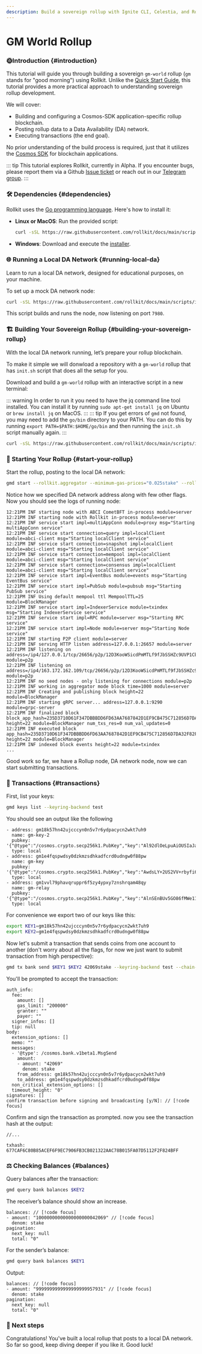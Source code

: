 ```yaml
---
description: Build a sovereign rollup with Ignite CLI, Celestia, and Rollkit locally and on a testnet
---
```


# GM World Rollup

### 🌞Introduction {#introduction}

This tutorial will guide you through building a sovereign `gm-world` rollup (`gm` stands for "good morning") using Rollkit. Unlike the [Quick Start Guide](https://rollkit.dev/tutorials/quick-start), this tutorial provides a more practical approach to understanding sovereign rollup development.

We will cover:
- Building and configuring a Cosmos-SDK application-specific rollup blockchain.
- Posting rollup data to a Data Availability (DA) network.
- Executing transactions (the end goal).

No prior understanding of the build process is required, just that it utilizes the [Cosmos SDK](https://github.com/cosmos/cosmos-sdk) for blockchain applications.

::: tip
This tutorial explores Rollkit, currently in Alpha. If you encounter bugs, please report them via a Github [Issue ticket](https://github.com/rollkit/docs/issues/new) or reach out in our [Telegram group](https://t.me/rollkit).
:::

### 🛠️ Dependencies {#dependencies}

Rollkit uses the [Go programming language](https://go.dev/dl/). Here's how to install it:
- **Linux or MacOS**: Run the provided script:
  ```bash
  curl -sSL https://raw.githubusercontent.com/rollkit/docs/main/scripts/install-go.sh | sh -s 1.22.2
  ```
- **Windows**: Download and execute the [installer](https://go.dev/dl/go1.22.2.windows-amd64.msi).

### 🌐 Running a Local DA Network {#running-local-da}

Learn to run a local DA network, designed for educational purposes, on your machine.

To set up a mock DA network node:
```bash
curl -sSL https://raw.githubusercontent.com/rollkit/docs/main/scripts/install-mock-da.sh | sh ff82679
```
This script builds and runs the node, now listening on port `7980`.

### 🏗️ Building Your Sovereign Rollup {#building-your-sovereign-rollup}

With the local DA network running, let’s prepare your rollup blockchain.

To make it simple we will donwload a repository with a `gm-world` rollup that has `init.sh` script that does all the setup for you.

Download and build a `gm-world` rollup with an interactive script in a new terminal:

::: warning
In order to run it you need to have the jq command line tool installed. You can install it by running `sudo apt-get install jq` on Ubuntu or `brew install jq` on MacOS.
:::
::: tip
If you get errors of `gmd` not found, you may need to add the `go/bin` directory to your PATH. You can do this by running `export PATH=$PATH:$HOME/go/bin` and then running the `init.sh` script manually again.
:::

```bash
curl -sSL https://raw.githubusercontent.com/rollkit/docs/main/scripts/install-gm-rollup.sh | sh
```

### 🚀 Starting Your Rollup {#start-your-rollup}

Start the rollup, posting to the local DA network:
```bash
gmd start --rollkit.aggregator --minimum-gas-prices="0.025stake" --rollkit.da_address http://localhost:7980
```

Notice how we specified DA network address along with few other flags. Now you should see the logs of running node:
```
12:21PM INF starting node with ABCI CometBFT in-process module=server
12:21PM INF starting node with Rollkit in-process module=server
12:21PM INF service start impl=multiAppConn module=proxy msg="Starting multiAppConn service"
12:21PM INF service start connection=query impl=localClient module=abci-client msg="Starting localClient service"
12:21PM INF service start connection=snapshot impl=localClient module=abci-client msg="Starting localClient service"
12:21PM INF service start connection=mempool impl=localClient module=abci-client msg="Starting localClient service"
12:21PM INF service start connection=consensus impl=localClient module=abci-client msg="Starting localClient service"
12:21PM INF service start impl=EventBus module=events msg="Starting EventBus service"
12:21PM INF service start impl=PubSub module=pubsub msg="Starting PubSub service"
12:21PM INF Using default mempool ttl MempoolTTL=25 module=BlockManager
12:21PM INF service start impl=IndexerService module=txindex msg="Starting IndexerService service"
12:21PM INF service start impl=RPC module=server msg="Starting RPC service"
12:21PM INF service start impl=Node module=server msg="Starting Node service"
12:21PM INF starting P2P client module=server
12:21PM INF serving HTTP listen address=127.0.0.1:26657 module=server
12:21PM INF listening on address=/ip4/127.0.0.1/tcp/26656/p2p/12D3KooWSicdPmMTLf9fJbSSHZc9UVP1CbNqKPpbYVbgxHvbhAUY module=p2p
12:21PM INF listening on address=/ip4/163.172.162.109/tcp/26656/p2p/12D3KooWSicdPmMTLf9fJbSSHZc9UVP1CbNqKPpbYVbgxHvbhAUY module=p2p
12:21PM INF no seed nodes - only listening for connections module=p2p
12:21PM INF working in aggregator mode block time=1000 module=server
12:21PM INF Creating and publishing block height=22 module=BlockManager
12:21PM INF starting gRPC server... address=127.0.0.1:9290 module=grpc-server
12:21PM INF finalized block block_app_hash=235D3710D61F347DBBBDD6FD63AA7687842D1EF9CB475C712856D7DA32F82F09 height=22 module=BlockManager num_txs_res=0 num_val_updates=0
12:21PM INF executed block app_hash=235D3710D61F347DBBBDD6FD63AA7687842D1EF9CB475C712856D7DA32F82F09 height=22 module=BlockManager
12:21PM INF indexed block events height=22 module=txindex
...
```

Good work so far, we have a Rollup node, DA network node, now we can start submitting transactions.

### 💸 Transactions {#transactions}

First, list your keys:

```bash
gmd keys list --keyring-backend test
```

You should see an output like the following

```
- address: gm18k57hn42ujcccyn0n5v7r6ydpacycn2wkt7uh9
  name: gm-key-2
  pubkey: '{"@type":"/cosmos.crypto.secp256k1.PubKey","key":"Al92dlOeLpuAiOUSIaJapkIveiwlhlEdz/O5CrniMdwH"}'
  type: local
- address: gm1e4fqspwdsy0dzkmzsdhkadfcrd0udngw0f88pw
  name: gm-key
  pubkey: '{"@type":"/cosmos.crypto.secp256k1.PubKey","key":"AwdsLY+2US2VV+rbyfi60GB4/Ir/FeTIkLJ3CWVhUF6b"}'
  type: local
- address: gm1vvl79phavqruppr6f5zy4ypxy7znshrqam48qy
  name: gm-relay
  pubkey: '{"@type":"/cosmos.crypto.secp256k1.PubKey","key":"AlnSEnBUv5GO86fMWe11qth1+R76g2e1lv8c1FWhLpqP"}'
  type: local
```

For convenience we export two of our keys like this:

```bash
export KEY1=gm18k57hn42ujcccyn0n5v7r6ydpacycn2wkt7uh9
export KEY2=gm1e4fqspwdsy0dzkmzsdhkadfcrd0udngw0f88pw
```

Now let's submit a transaction that sends coins from one account to another (don't worry about all the flags, for now we just want to submit transaction from high perspective):

```bash
gmd tx bank send $KEY1 $KEY2 42069stake --keyring-backend test --chain-id gm --fees 5000stake
```

You'll be prompted to accept the transaction:

```
auth_info:
  fee:
    amount: []
    gas_limit: "200000"
    granter: ""
    payer: ""
  signer_infos: []
  tip: null
body:
  extension_options: []
  memo: ""
  messages:
  - '@type': /cosmos.bank.v1beta1.MsgSend
    amount:
    - amount: "42069"
      denom: stake
    from_address: gm18k57hn42ujcccyn0n5v7r6ydpacycn2wkt7uh9 
    to_address: gm1e4fqspwdsy0dzkmzsdhkadfcrd0udngw0f88pw
  non_critical_extension_options: []
  timeout_height: "0"
signatures: []
confirm transaction before signing and broadcasting [y/N]: // [!code focus]
```

Confirm and sign the transaction as prompted. now you see the transaction hash at the output:

```
//...

txhash: 677CAF6C80B85ACEF6F9EC7906FB3CB021322AAC78B015FA07D5112F2F824BFF
```

### ⚖️ Checking Balances {#balances}

Query balances after the transaction:

```bash
gmd query bank balances $KEY2 
```

The receiver’s balance should show an increase.

```
balances: // [!code focus]
- amount: "10000000000000000000042069" // [!code focus]
  denom: stake
pagination:
  next_key: null
  total: "0"
```

For the sender’s balance:


```bash
gmd query bank balances $KEY1
```

Output:

```
balances: // [!code focus]
- amount: "9999999999999999999957931" // [!code focus]
  denom: stake
pagination:
  next_key: null
  total: "0"
```

### 🎉 Next steps

Congratulations! You've built a local rollup that posts to a
local DA network. So far so good, keep diving deeper if you like it. Good luck!
